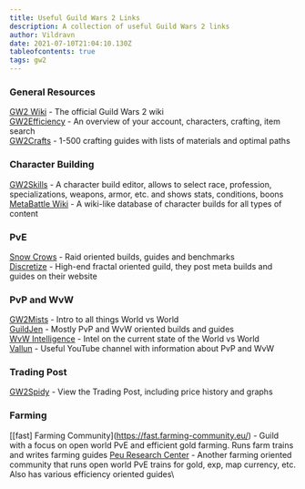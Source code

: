 ```yaml
---
title: Useful Guild Wars 2 Links
description: A collection of useful Guild Wars 2 links
author: Vildravn
date: 2021-07-10T21:04:10.130Z
tableofcontents: true
tags: gw2
---
```

### General Resources

[GW2 Wiki](https://wiki.guildwars2.com) - The official Guild Wars 2 wiki[\
GW2Efficiency](https://gw2efficiency.com/) - An overview of your account, characters, crafting, item search[\
GW2Crafts](https://gw2crafts.net/) - 1-500 crafting guides with lists of materials and optimal paths

### Character Building

[GW2Skills](http://en.gw2skills.net/editor/) - A character build editor, allows to select race, profession, specializations, weapons, armor, etc. and shows stats, conditions, boons[\
MetaBattle Wiki](https://metabattle.com/wiki/MetaBattle_Wiki) - A wiki-like database of character builds for all types of content

### PvE

[Snow Crows](https://snowcrows.com/) - Raid oriented builds, guides and benchmarks[\
Discretize](https://discretize.eu/) - High-end fractal oriented guild, they post meta builds and guides on their website

### PvP and WvW

[GW2Mists](https://gw2mists.com/) - Intro to all things World vs World[\
GuildJen](https://guildjen.com/) - Mostly PvP and WvW oriented builds and guides[\
WvW Intelligence](https://wvwintel.com/) - Intel on the current state of the World vs World[\
Vallun](https://www.youtube.com/channel/UCgcDJ60QOCj3GjHui8Ws0cg) - Useful YouTube channel with information about PvP and WvW

### Trading Post

[GW2Spidy](https://www.gw2spidy.com/) - View the Trading Post, including price history and graphs

### Farming

[\[fast] Farming Community](https://fast.farming-community.eu/) - Guild with a focus on open world PvE and efficient gold farming. Runs farm trains and writes farming guides
[Peu Research Center](https://www.peuresearchcenter.com/index.html) - Another farming oriented community that runs open world PvE trains for gold, exp, map currency, etc. Also has various efficiency oriented guides\